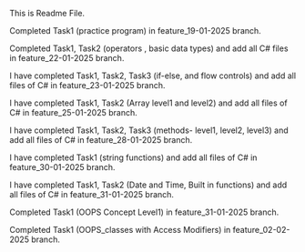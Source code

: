 This is Readme File.

Completed Task1 (practice program) in feature_19-01-2025 branch.

Completed Task1, Task2 (operators , basic data types) and add all C# files in feature_22-01-2025 branch.

I have completed Task1, Task2, Task3 (if-else, and flow controls) and add all files of C# in feature_23-01-2025 branch.

I have completed Task1, Task2 (Array level1 and level2) and add all files of C# in feature_25-01-2025 branch.

I have completed Task1, Task2, Task3 (methods- level1, level2, level3) and add all files of C# in feature_28-01-2025 branch.

I have completed Task1 (string functions) and add all files of C# in feature_30-01-2025 branch. 

I have completed Task1, Task2 (Date and Time, Built in functions) and add all files of C# in feature_31-01-2025 branch.

Completed Task1 (OOPS Concept Level1) in feature_31-01-2025 branch.

Completed Task1 (OOPS_classes with Access Modifiers) in feature_02-02-2025 branch.

